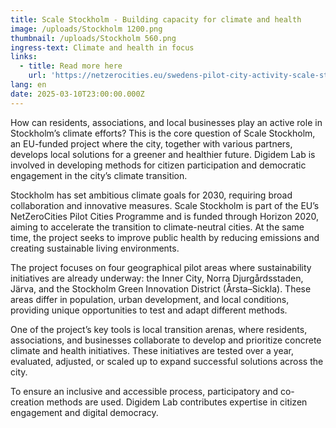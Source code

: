 ```yaml
---
title: Scale Stockholm - Building capacity for climate and health
image: /uploads/Stockholm 1200.png
thumbnail: /uploads/Stockholm 560.png
ingress-text: Climate and health in focus
links:
  - title: Read more here
    url: 'https://netzerocities.eu/swedens-pilot-city-activity-scale-stockholm/'
lang: en
date: 2025-03-10T23:00:00.000Z
---
```


How can residents, associations, and local businesses play an active role in Stockholm’s climate efforts? This is the core question of Scale Stockholm, an EU-funded project where the city, together with various partners, develops local solutions for a greener and healthier future. Digidem Lab is involved in developing methods for citizen participation and democratic engagement in the city’s climate transition.

Stockholm has set ambitious climate goals for 2030, requiring broad collaboration and innovative measures. Scale Stockholm is part of the EU’s NetZeroCities Pilot Cities Programme and is funded through Horizon 2020, aiming to accelerate the transition to climate-neutral cities. At the same time, the project seeks to improve public health by reducing emissions and creating sustainable living environments.

The project focuses on four geographical pilot areas where sustainability initiatives are already underway: the Inner City, Norra Djurgårdsstaden, Järva, and the Stockholm Green Innovation District (Årsta–Sickla). These areas differ in population, urban development, and local conditions, providing unique opportunities to test and adapt different methods.

One of the project’s key tools is local transition arenas, where residents, associations, and businesses collaborate to develop and prioritize concrete climate and health initiatives. These initiatives are tested over a year, evaluated, adjusted, or scaled up to expand successful solutions across the city.

To ensure an inclusive and accessible process, participatory and co-creation methods are used. Digidem Lab contributes expertise in citizen engagement and digital democracy.
